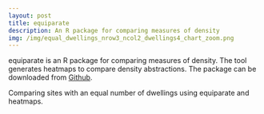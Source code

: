 ```yaml
---
layout: post
title: equiparate
description: An R package for comparing measures of density
img: /img/equal_dwellings_nrow3_ncol2_dwellings4_chart_zoom.png
---
```


equiparate is an R package for comparing measures of density. The tool generates heatmaps to compare density abstractions. The package can be downloaded from <a href="https://github.com/lbuk/equiparate">Github</a>.

<div class="col">
	<img class="col" src="{{ site.baseurl }}/img/equal_dwellings_nrow3_ncol2_dwellings4_chart.png" alt="" title=""/>
</div>

<div class="col three caption">
	Comparing sites with an equal number of dwellings using equiparate and heatmaps.
</div>
